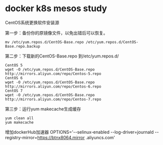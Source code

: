 # docker k8s mesos study

CentOS系统更换软件安装源

第一步：备份你的原镜像文件，以免出错后可以恢复。
```
mv /etc/yum.repos.d/CentOS-Base.repo /etc/yum.repos.d/CentOS-Base.repo.backup
```

第二步：下载新的CentOS-Base.repo 到/etc/yum.repos.d/
```
CentOS 5
wget -O /etc/yum.repos.d/CentOS-Base.repo http://mirrors.aliyun.com/repo/Centos-5.repo
CentOS 6
wget -O /etc/yum.repos.d/CentOS-Base.repo http://mirrors.aliyun.com/repo/Centos-6.repo
CentOS 7
wget -O /etc/yum.repos.d/CentOS-Base.repo http://mirrors.aliyun.com/repo/Centos-7.repo
```
第三步：运行yum makecache生成缓存
```
yum clean all
yum makecache
```

增加dockerHub加速器
OPTIONS='--selinux-enabled --log-driver=journald --registry-mirror=https://btnx8064.mirror .aliyuncs.com'
